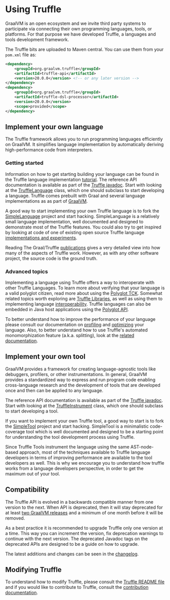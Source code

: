 # Using Truffle

GraalVM is an open ecosystem and we invite third party systems to participate via connecting their own programming languages, tools, or platforms.
For that purpose we have developed Truffle, a languages and tools development framework.

The Truffle bits are uploaded to Maven central. You can use them from your
`pom.xml` file as:

```xml
<dependency>
    <groupId>org.graalvm.truffle</groupId>
    <artifactId>truffle-api</artifactId>
    <version>20.0.0</version> <!-- or any later version -->
</dependency>
<dependency>
    <groupId>org.graalvm.truffle</groupId>
    <artifactId>truffle-dsl-processor</artifactId>
    <version>20.0.0</version>
    <scope>provided</scope>
</dependency>
```

## Implement your own language

The Truffle framework allows you to run programming languages efficiently on GraalVM.
It simplifies language implementation by automatically deriving high-performance code from interpreters.

### Getting started

Information on how to get starting building your language can be found in the Truffle language implementation [tutorial](./LanguageTutorial.md).
The reference API documentation is available as part of the [Truffle javadoc](http://graalvm.org/truffle/javadoc/).
Start with looking at the [TruffleLanguage](http://www.graalvm.org/truffle/javadoc/com/oracle/truffle/api/TruffleLanguage.html) class, which one should subclass to start developing a language.
Truffle comes prebuilt with Graal and several language implementations as as part of [GraalVM](https://www.oracle.com/downloads/graalvm-downloads.html).

A good way to start implementing your own Truffle language is to fork the [SimpleLanguage](https://github.com/graalvm/simplelanguage) project and start hacking.
SimpleLanguage is a relatively small language implementation, well documented and designed to demonstrate most of the Truffle features.
You could also try to get inspired by looking at code of one of existing open source Truffle language [implementations and experiments](./Languages.md).

Reading The Graal/Truffle [publications](../../docs/Publications.md) gives a very detailed view into how many of the aspects of Truffle work.
However, as with any other software project, the source code is the ground truth.

### Advanced topics

Implementing a language using Truffle offers a way to interoperate with other Truffle Languages.
To learn more about verifying that your language is a valid polyglot citizen, read more about using the [Polyglot TCK](./TCK.md).
Somewhat related topics worth exploring are [Truffle Libraries](./TruffleLibraries.md), as well as using them to implementing language [interoperability](./InteropMigration.md).
Truffle languages can also be embedded in Java host applications using the [Polyglot API](https://www.graalvm.org/docs/reference-manual/embed/).

To better understand how to improve the performance of your language please consult our documentation on [profiling](./Profiling.md) and [optimizing](./Optimizing.md) your language.
Also, to better understand how to use Truffle's automated monomorphization feature (a.k.a. splitting), look at the [related documentation](./splitting/README.md).

## Implement your own tool

GraalVM provides a framework for creating language-agnostic tools like debuggers, profilers, or other instrumentations.
In general, GraalVM provides a standardized way to express and run program code enabling cross-language research and the development of tools that are developed once and then can be applied to any language.

The reference API documentation is available as part of the [Truffle javadoc](http://graalvm.org/truffle/javadoc/).
Start with looking at the [TruffleInstrument](https://www.graalvm.org/truffle/javadoc/com/oracle/truffle/api/instrumentation/TruffleInstrument.html) class, which one should subclass to start developing a tool.

If you want to implement your own Truffle tool, a good way to start is to fork the [SimpleTool](https://github.com/graalvm/simpletool) project and start hacking.
SimpleTool is a minimalistic code-coverage tool which is well documented and designed to be a starting point for understanding the tool development process using Truffle.

Since Truffle Tools instrument the language using the same AST-node-based approach, most of the techniques available to Truffle language developers in terms of improving performance are available to the tool developers as well.
This is why we encourage you to understand how truffle works from a language developers perspective, in order to get the maximum out of your tool.

## Compatibility

The Truffle API is evolved in a backwards compatible manner from one version to the next.
When API is deprecated, then it will stay deprecated for at least [two GraalVM releases](https://www.graalvm.org/docs/release-notes/version-roadmap/) and a minimum of one month before it will be removed.

As a best practice it is recommended to upgrade Truffle only one version at a time.
This way you can increment the version, fix deprecation warnings to continue with the next version.
The deprecated Javadoc tags on the deprecated APIs are designed to be a guide on how to upgrade.

The latest additions and changes can be seen in the [changelog](../CHANGELOG.md).

## Modifying Truffle

To understand how to modify Truffle, please consult the [Truffle README file](../README.md) and if you would like to contribute to Truffle, consult the [contribution documentation](../CONTRIBUTING.md).

